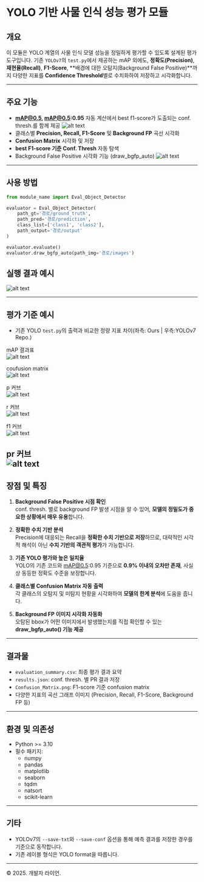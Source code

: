 
# YOLO 기반 사물 인식 성능 평가 모듈

## 개요

이 모듈은 YOLO 계열의 사물 인식 모델 성능을 정밀하게 평가할 수 있도록 설계된 평가 도구입니다. 기존 `YOLOv7`의 `test.py`에서 제공하는 mAP 외에도, **정확도(Precision)**, **재현율(Recall)**, **F1-Score**, **배경에 대한 오탐지(Background False Positive)**까지 다양한 지표를 **Confidence Threshold**별로 수치화하여 저장하고 시각화합니다.

---

## 주요 기능

- **mAP@0.5, mAP@0.5:0.95** 자동 계산에서 best f1-score가 도출되는 conf. thresh.를 함께 제공
![alt text](readme_images/mAP_result.png)  
- 클래스별 **Precision, Recall, F1-Score** 및 **Background FP** 곡선 시각화
- **Confusion Matrix** 시각화 및 저장
- **best F1-score 기준 Conf. Thresh** 자동 탐색
- Background False Positive 시각화 기능 (draw_bgfp_auto)
![alt text](readme_images/Background_FP_curve.png)  
---

## 사용 방법

```python
from module_name import Eval_Object_Detector

evaluator = Eval_Object_Detector(
    path_gt='경로/ground_truth',
    path_pred='경로/prediction',
    class_list=['class1', 'class2'],
    path_output='경로/output'
)

evaluator.evaluate()
evaluator.draw_bgfp_auto(path_img='경로/images')
```

## 실행 결과 예시  
![alt text](readme_images/run_example_1.png)  

---

## 평가 기준 예시

- 기존 YOLO `test.py`의 출력과 비교한 정량 지표 차이(좌측: Ours | 우측:YOLOv7 Repo.)  

mAP 결과표  
![alt text](readme_images/mAP_result.png)  

coufusion matrix  
![alt text](readme_images/cm.png)  

p 커브  
![alt text](readme_images/p_curve.png)  

r 커브  
![alt text](readme_images/r_curve.png)  

f1 커브  
![alt text](readme_images/f1_curve.png)  

pr 커브  
![alt text](readme_images/pr_curve.png)  
---

## 장점 및 특징

1. **Background False Positive 시점 확인**  
   conf. thresh. 별로 background FP 발생 시점을 알 수 있어, **모델의 정밀도가 중요한 상황에서 매우 유용**합니다.

2. **정확한 수치 기반 분석**  
   Precision에 대응되는 Recall을 **정확한 수치 기반으로 저장**하므로, 대략적인 시각적 해석이 아닌 **수치 기반의 객관적 평가**가 가능합니다.

3. **기존 YOLO 평가와 높은 일치율**  
   YOLO의 기존 코드와 mAP@0.5:0.95 기준으로 **0.9% 이내의 오차만 존재**, 사실상 동등한 정확도 수준을 보장합니다.

4. **클래스별 Confusion Matrix 자동 출력**  
   각 클래스의 오탐지 및 미탐지 현황을 시각화하여 **모델의 한계 분석**에 도움을 줍니다.

5. **Background FP 이미지 시각화 자동화**  
   오탐된 bbox가 어떤 이미지에서 발생했는지를 직접 확인할 수 있는 **draw_bgfp_auto() 기능 제공**

---

## 결과물

- `evaluation_summary.csv`: 최종 평가 결과 요약
- `results.json`: conf. thresh. 별 PR 결과 저장
- `Confusion_Matrix.png`: F1-score 기준 confusion matrix
- 다양한 지표의 곡선 그래프 이미지 (Precision, Recall, F1-Score, Background FP 등)

---

## 환경 및 의존성

- Python >= 3.10
- 필수 패키지:
  - numpy
  - pandas
  - matplotlib
  - seaborn
  - tqdm
  - natsort
  - scikit-learn

---

## 기타

- YOLOv7의 `--save-txt`와 `--save-conf` 옵션을 통해 예측 결과를 저장한 경우를 기준으로 동작합니다.
- 기존 레이블 형식은 YOLO format을 따릅니다.

---

© 2025. 개발자 라이언.

